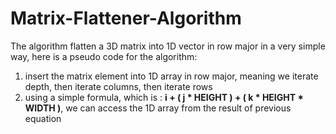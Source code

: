 # Matrix-Flattener-Algorithm

The algorithm flatten a 3D matrix into 1D vector in row major in a very simple way, here is a pseudo code for the algorithm: 
1. insert the matrix element into 1D array in row major, meaning we iterate depth, then iterate columns, then iterate rows
2. using a simple formula, which is : **i + ( j * HEIGHT ) + ( k * HEIGHT * WIDTH )**, we can access the 1D array from the result of previous equation
